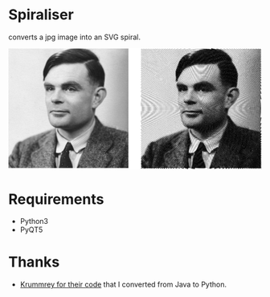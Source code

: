 # Spiraliser

converts a jpg image into an SVG spiral. 

![example](example.jpg)

# Requirements

* Python3
* PyQT5

# Thanks

* [Krummrey for their code](https://github.com/krummrey/SpiralFromImage) that I converted from Java to Python.

